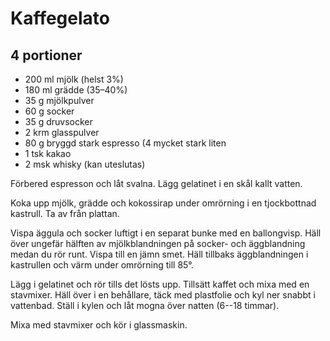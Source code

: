 # Kaffegelato

## 4 portioner

- 200 ml mjölk (helst 3%)
- 180 ml grädde (35–40%)
- 35 g mjölkpulver
- 60 g socker
- 35 g druvsocker
- 2 krm glasspulver
- 80 g bryggd stark espresso (4 mycket stark liten
- 1 tsk kakao
- 2 msk whisky (kan uteslutas)

Förbered espresson och låt svalna. Lägg gelatinet i en skål kallt vatten.

Koka upp mjölk, grädde och kokossirap under omrörning i en tjockbottnad kastrull. Ta av
från plattan.

Vispa äggula och socker luftigt i en separat bunke med en ballongvisp. Häll över ungefär
hälften av mjölkblandningen på socker- och äggblandning medan du rör runt. Vispa till en
jämn smet. Häll tillbaks äggblandningen i kastrullen och värm under omrörning till 85°.

Lägg i gelatinet och rör tills det lösts upp. Tillsätt kaffet och mixa med en stavmixer.
Häll över i en behållare, täck med plastfolie och kyl ner snabbt i vattenbad. Ställ i
kylen och låt mogna över natten (6--18 timmar).

Mixa med stavmixer och kör i glassmaskin.